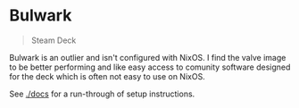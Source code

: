 # Bulwark
> Steam Deck

Bulwark is an outlier and isn't configured with NixOS. I find the valve image to be better performing and like easy access to comunity software designed for the deck which is often not easy to use on NixOS.

See [./docs](docs) for a run-through of setup instructions.